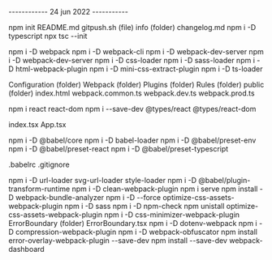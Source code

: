 ------------ 24 jun 2022 -----------

npm init
README.md
gitpush.sh (file)
info (folder)
changelog.md
npm i -D typescript
npx tsc --init

<!-- Webpack  -->

npm i -D webpack
npm i -D webpack-cli
npm i -D webpack-dev-server
npm i -D webpack-dev-server
npm i -D css-loader
npm i -D sass-loader
npm i -D html-webpack-plugin
npm i -D mini-css-extract-plugin
npm i -D ts-loader

Configuration (folder)
Webpack (folder)
Plugins (folder)
Rules (folder)
public (folder)
index.html
webpack.common.ts
webpack.dev.ts
webpack.prod.ts

<!-- React -->

npm i react react-dom
npm i --save-dev @types/react @types/react-dom

index.tsx
App.tsx

npm i -D @babel/core
npm i -D babel-loader
npm i -D @babel/preset-env
npm i -D @babel/preset-react
npm i -D @babel/preset-typescript

.babelrc
.gitignore

npm i -D url-loader svg-url-loader style-loader
npm i -D @babel/plugin-transform-runtime
npm i -D clean-webpack-plugin
npm i serve
npm install -D webpack-bundle-analyzer
npm i -D --force optimize-css-assets-webpack-plugin
npm i -D sass
npm i -D npm-check
npm unistall optimize-css-assets-webpack-plugin
npm i -D css-minimizer-webpack-plugin
ErrorBoundary (folder)
ErrorBoundary.tsx
npm i -D dotenv-webpack
npm i -D compression-webpack-plugin
npm i -D webpack-obfuscator
npm install error-overlay-webpack-plugin --save-dev
npm install --save-dev webpack-dashboard
